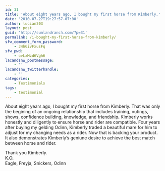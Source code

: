 ```yaml
---
id: 31
title: 'About eight years ago, I bought my first horse from Kimberly.'
date: '2010-07-27T19:27:57-07:00'
author: lucian303
layout: post
guid: 'http://sunlandranch.com/?p=31'
permalink: /i-bought-my-first-horse-from-kimberly/
sfw_comment_form_password:
    - 34hGivFxusFq
sfw_pwd:
    - ovLxMzd6Vgh6
lacandsnw_postmessage:
    - ''
lacandsnw_twitterhandle:
    - ''
categories:
    - Testimonials
tags:
    - testimonial
---
```


About eight years ago, I bought my first horse from Kimberly. That was only the begining of an ongoing relationship that includes training, outings, shows, confidence building, knowledge, and friendship. Kimberly works honestly and diligently to ensure horse and rider are compatible. Four years after buying my gelding Odinn, Kimberly traded a beautiful mare for him to adjust for my changing needs as a rider. Now that is backing your product. It also demonstrates Kimberly’s geniune desire to achieve the best match between horse and rider.

Thank you Kimberly.  
K.O.  
Eagle, Freyja, Snickers, Odinn

